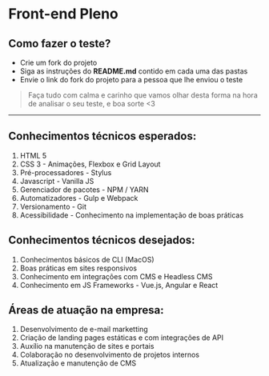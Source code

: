 # Front-end Pleno

## Como fazer o teste?

  * Crie um fork do projeto
  * Siga as instruções do **README.md** contido em cada uma das pastas
  * Envie o link do fork do projeto para a pessoa que lhe enviou o teste

> Faça tudo com calma e carinho que vamos olhar desta forma na hora de analisar o seu teste, e boa sorte <3


- - - - -

## Conhecimentos técnicos esperados:
 1. HTML 5
 2. CSS 3 - Animações, Flexbox e Grid Layout
 3. Pré-processadores - Stylus
 4. Javascript - Vanilla JS
 5. Gerenciador de pacotes - NPM / YARN
 6. Automatizadores - Gulp e Webpack
 7. Versionamento - Git
 8. Acessibilidade - Conhecimento na implementação de boas práticas


## Conhecimentos técnicos desejados:
 1. Conhecimentos básicos de CLI (MacOS)
 2. Boas práticas em sites responsivos
 3. Conhecimento em integrações com CMS e Headless CMS
 4. Conhecimento em JS Frameworks - Vue.js, Angular e React

## Áreas de atuação na empresa:
 1. Desenvolvimento de e-mail marketting
 2. Criação de landing pages estáticas e com integrações de API
 3. Auxílio na manutenção de sites e portais
 4. Colaboração no desenvolvimento de projetos internos
 5. Atualização e manutenção de CMS
